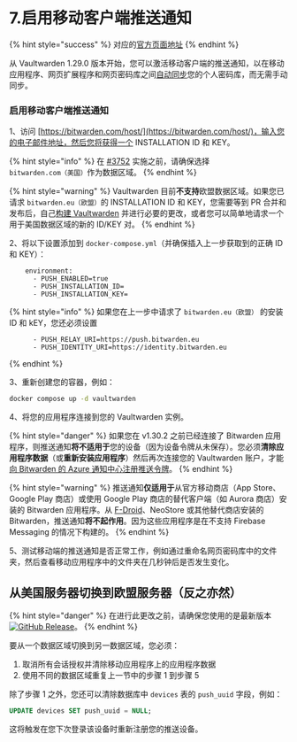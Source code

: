 # 7.启用移动客户端推送通知

{% hint style="success" %}
对应的[官方页面地址](https://github.com/dani-garcia/vaultwarden/wiki/Enabling-Mobile-Client-push-notification)
{% endhint %}

从 Vaultwarden 1.29.0 版本开始，您可以激活移动客户端的推送通知，以在移动应用程序、网页扩展程序和网页密码库之间[自动同步](https://help.ppgg.in/password-manager/vault-administration/syncing-your-vault#automatic-sync)您的个人密码库，而无需手动同步。

### 启用移动客户端推送通知 <a href="#enable-mobile-client-push-notification" id="enable-mobile-client-push-notification"></a>

1、访问 [https://bitwarden.com/host/](https://bitwarden.com/host/)，输入您的电子邮件地址，然后您将获得一个 INSTALLATION ID 和 KEY。

{% hint style="info" %}
在 [#3752](https://github.com/dani-garcia/vaultwarden/pull/3752) 实施之前，请确保选择 `bitwarden.com（美国）`作为数据区域。
{% endhint %}

{% hint style="warning" %}
Vaultwarden 目前**不支持**欧盟数据区域。如果您已请求 `bitwarden.eu（欧盟）`的 INSTALLATION ID 和 KEY，您需要等到 PR 合并和发布后，自己[构建 Vaultwarden](../deployment/building-your-own-docker-image.md) 并进行必要的更改，或者您可以简单地请求一个用于美国数据区域的新的 ID/KEY 对。
{% endhint %}

2、将以下设置添加到 `docker-compose.yml`（并确保插入上一步获取到的正确 ID 和 KEY）：

```systemd
    environment:
      - PUSH_ENABLED=true
      - PUSH_INSTALLATION_ID=
      - PUSH_INSTALLATION_KEY=
```

{% hint style="info" %}
如果您在上一步中请求了 `bitwarden.eu（欧盟）` 的安装 ID 和 kEY，您还必须设置

```systemd
      - PUSH_RELAY_URI=https://push.bitwarden.eu
      - PUSH_IDENTITY_URI=https://identity.bitwarden.eu
```
{% endhint %}

3、重新创建您的容器，例如：

```bash
docker compose up -d vaultwarden
```

4、将您的应用程序连接到您的 Vaultwarden 实例。

{% hint style="danger" %}
如果您在 v1.30.2 之前已经连接了 Bitwarden 应用程序，则推送通知**将不适用于**您的设备（因为设备令牌从未保存）。您必须**清除应用程序数据**（或**重新安装应用程序**）然后再次连接您的 Vaultwarden 账户，才能[向 Bitwarden 的 Azure 通知中心注册推送令牌](https://contributing.bitwarden.com/architecture/deep-dives/push-notifications/mobile/#self-hosted-implementation)。
{% endhint %}

{% hint style="warning" %}
推送通知**仅适用于**从官方移动商店（App Store、Google Play 商店）或使用 Google Play 商店的替代客户端（如 Aurora 商店）安装的 Bitwarden 应用程序。从 [F-Droid](https://mobileapp.bitwarden.com/fdroid/)、NeoStore 或其他替代商店安装的 Bitwarden，推送通知**将不起作用**。因为这些应用程序是在不支持 Firebase Messaging 的情况下构建的。
{% endhint %}

5、测试移动端的推送通知是否正常工作，例如通过重命名网页密码库中的文件夹，然后查看移动应用程序中的文件夹在几秒钟后是否发生变化。

## 从美国服务器切换到欧盟服务器（反之亦然） <a href="#switching-from-us-to-eu-servers-or-vice-versa" id="switching-from-us-to-eu-servers-or-vice-versa"></a>

{% hint style="danger" %}
在进行此更改之前，请确保您使用的是最新版本[![GitHub Release](https://img.shields.io/github/release/dani-garcia/vaultwarden.svg)](https://github.com/dani-garcia/vaultwarden/releases/latest)。
{% endhint %}

要从一个数据区域切换到另一数据区域，您必须：

1. 取消所有会话授权并清除移动应用程序上的应用程序数据
2. 使用不同的数据区域重复上一节中的步骤 1 到步骤 5

除了步骤 1 之外，您还可以清除数据库中 `devices` 表的 `push_uuid` 字段，例如：

```sql
UPDATE devices SET push_uuid = NULL;
```

这将触发在您下次登录该设备时重新注册您的推送设备。
